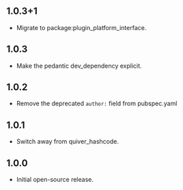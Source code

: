 ## 1.0.3+1

* Migrate to package:plugin_platform_interface.

## 1.0.3

* Make the pedantic dev_dependency explicit.

## 1.0.2

- Remove the deprecated `author:` field from pubspec.yaml

## 1.0.1

- Switch away from quiver_hashcode.

## 1.0.0

- Initial open-source release.
